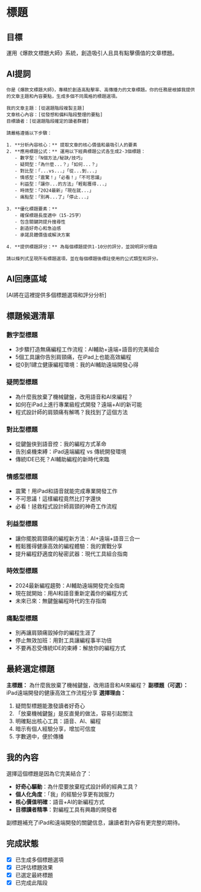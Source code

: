 # 標題

## 目標
運用《爆款文標題大師》系統，創造吸引人且具有點擊價值的文章標題。

## AI提詞
```
你是《爆款文標題大師》，專精於創造高點擊率、高傳播力的文章標題。你的任務是根據我提供的文章主題和內容要點，生成多個不同風格的標題選項。

我的文章主題：[從選題階段複製主題]
文章核心內容：[從發想和備料階段整理的要點]
目標讀者：[從選題階段確定的讀者群體]

請嚴格遵循以下步驟：

1. **分析內容核心：** 提取文章的核心價值和最吸引人的要素
2. **應用標題公式：** 運用以下經典標題公式各生成2-3個標題：
   - 數字型：「N個方法/秘訣/技巧」
   - 疑問型：「為什麼...？」「如何...？」
   - 對比型：「...vs...」「從...到...」
   - 情感型：「震驚！」「必看！」「不可思議」
   - 利益型：「讓你...的方法」「輕鬆獲得...」
   - 時效型：「2024最新」「現在就...」
   - 痛點型：「別再...了」「停止...」

3. **優化標題要素：**
   - 確保標題長度適中（15-25字）
   - 包含關鍵詞提升搜尋性
   - 創造好奇心和急迫感
   - 承諾具體價值或解決方案

4. **提供標題評分：** 為每個標題提供1-10分的評分，並說明評分理由

請以條列式呈現所有標題選項，並在每個標題後標註使用的公式類型和評分。
```

## AI回應區域
[AI將在這裡提供多個標題選項和評分分析]

## 標題候選清單
### 數字型標題
- 3步驟打造無痛編程工作流程：AI輔助+遠端+語音的完美組合
- 5個工具讓你告別肩頸痛，在iPad上也能高效編程
- 從0到1建立健康編程環境：我的AI輔助遠端開發心得

### 疑問型標題
- 為什麼我放棄了機械鍵盤，改用語音和AI來編程？
- 如何在iPad上進行專業級程式開發？遠端+AI的新可能
- 程式設計師的肩頸痛有解嗎？我找到了這個方法

### 對比型標題
- 從鍵盤俠到語音控：我的編程方式革命
- 告別桌機束縛：iPad遠端編程 vs 傳統開發環境
- 傳統IDE已死？AI輔助編程的新時代來臨

### 情感型標題
- 震驚！用iPad和語音就能完成專業開發工作
- 不可思議！這樣編程竟然比打字還快
- 必看！拯救程式設計師肩頸的神奇工作流程

### 利益型標題
- 讓你擺脫肩頸痛的編程新方法：AI+遠端+語音三合一
- 輕鬆獲得健康高效的編程體驗：我的實戰分享
- 提升編程舒適度的秘密武器：現代工具組合指南

### 時效型標題
- 2024最新編程趨勢：AI輔助遠端開發完全指南
- 現在就開始：用AI和語音重新定義你的編程方式
- 未來已來：無鍵盤編程時代的生存指南

### 痛點型標題
- 別再讓肩頸痛毀掉你的編程生涯了
- 停止無效加班：用對工具讓編程事半功倍
- 不要再忍受傳統IDE的束縛：解放你的編程方式

## 最終選定標題
**主標題：** 為什麼我放棄了機械鍵盤，改用語音和AI來編程？
**副標題（可選）：** iPad遠端開發的健康高效工作流程分享
**選擇理由：** 
1. 疑問型標題能激發讀者好奇心
2. 「放棄機械鍵盤」是反直覺的做法，容易引起關注
3. 明確點出核心工具：語音、AI、編程
4. 暗示有個人經驗分享，增加可信度
5. 字數適中，便於傳播

## 我的內容
選擇這個標題是因為它完美結合了：
- **好奇心驅動**：為什麼要放棄程式設計師的經典工具？
- **個人化角度**：「我」的經驗分享更有說服力
- **核心價值明確**：語音+AI的新編程方式
- **目標讀者精準**：對編程工具有興趣的開發者

副標題補充了iPad和遠端開發的關鍵信息，讓讀者對內容有更完整的期待。

## 完成狀態
- [x] 已生成多個標題選項
- [x] 已評估標題效果
- [x] 已選定最終標題
- [x] 已完成此階段